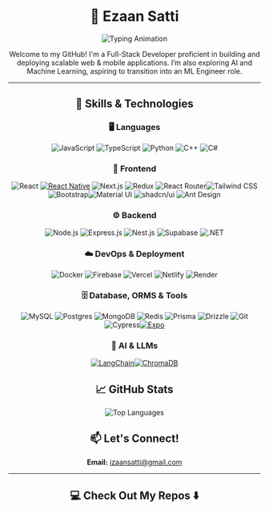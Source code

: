 <div align="center">

# 🌟 Ezaan Satti 
<p align="center">
  <img src="https://readme-typing-svg.demolab.com?font=Fira+Code&duration=3000&pause=1000&width=435&center=true&width=500&lines=Full+Stack+Engineer;Aspiring+ML+Engineer" alt="Typing Animation">
</p>
Welcome to my GitHub! I'm a Full-Stack Developer proficient in building and deploying scalable web & mobile applications. I’m also exploring AI and Machine Learning, aspiring to transition into an ML Engineer role.  

---
## 🚀 Skills & Technologies  

### 🖥️ Languages  
![JavaScript](https://img.shields.io/badge/JavaScript-F7DF1E?logo=javascript&logoColor=000) ![TypeScript](https://img.shields.io/badge/TypeScript-3178C6?logo=typescript&logoColor=fff) ![Python](https://img.shields.io/badge/Python-3776AB?logo=python&logoColor=fff) ![C++](https://img.shields.io/badge/C++-%2300599C.svg?logo=c%2B%2B&logoColor=white) ![C#](https://custom-icon-badges.demolab.com/badge/C%23-%23239120.svg?logo=cshrp&logoColor=white)  

### 🎨 Frontend  
![React](https://img.shields.io/badge/React-20232a?logo=react&logoColor=61DAFB)
[![React Native](https://img.shields.io/badge/React_Native-61DAFB?logo=react&logoColor=000)](#) ![Next.js](https://img.shields.io/badge/Next.js-000?logo=nextdotjs&logoColor=fff) ![Redux](https://img.shields.io/badge/Redux-764ABC?logo=redux&logoColor=fff) ![React Router](https://img.shields.io/badge/React_Router-CA4245?logo=react-router&logoColor=fff)![Tailwind CSS](https://img.shields.io/badge/Tailwind_CSS-38B2AC?logo=tailwind-css&logoColor=fff) ![Bootstrap](https://img.shields.io/badge/Bootstrap-7952B3?logo=bootstrap&logoColor=fff)![Material UI](https://img.shields.io/badge/MUI-007FFF?logo=mui&logoColor=fff) ![shadcn/ui](https://img.shields.io/badge/shadcn%2Fui-000?logo=shadcnui&logoColor=fff) ![Ant Design](https://img.shields.io/badge/Ant_Design-1890FF?logo=antdesign&logoColor=fff)   

### ⚙️ Backend  
![Node.js](https://img.shields.io/badge/Node.js-339933?logo=nodedotjs&logoColor=fff) ![Express.js](https://img.shields.io/badge/Express.js-000?logo=express&logoColor=fff) ![Nest.js](https://img.shields.io/badge/Nest.js-E0234E?logo=nestjs&logoColor=fff) ![Supabase](https://img.shields.io/badge/Supabase-3FCF8E?logo=supabase&logoColor=fff) ![.NET](https://img.shields.io/badge/.NET-512BD4?logo=dotnet&logoColor=fff)  

### ☁️ DevOps & Deployment  
![Docker](https://img.shields.io/badge/Docker-2496ED?logo=docker&logoColor=fff) ![Firebase](https://img.shields.io/badge/Firebase-FFCA28?logo=firebase&logoColor=000) ![Vercel](https://img.shields.io/badge/Vercel-000?logo=vercel&logoColor=fff) ![Netlify](https://img.shields.io/badge/Netlify-00C7B7?logo=netlify&logoColor=fff) ![Render](https://img.shields.io/badge/Render-430098?logo=render&logoColor=fff)  

### 🗄️ Database, ORMS & Tools 
![MySQL](https://img.shields.io/badge/MySQL-4479A1?logo=mysql&logoColor=fff) ![Postgres](https://img.shields.io/badge/PostgreSQL-316192?logo=postgresql&logoColor=fff) ![MongoDB](https://img.shields.io/badge/MongoDB-47A248?logo=mongodb&logoColor=fff) ![Redis](https://img.shields.io/badge/Redis-DD0031?logo=redis&logoColor=fff) ![Prisma](https://img.shields.io/badge/Prisma-2D3748?logo=prisma&logoColor=fff) ![Drizzle](https://img.shields.io/badge/Drizzle-C5F74F?logo=drizzle&logoColor=000) ![Git](https://img.shields.io/badge/Git-F05032?logo=git&logoColor=fff) ![Cypress](https://img.shields.io/badge/Cypress-69D3A7?logo=cypress&logoColor=fff)[![Expo](https://img.shields.io/badge/Expo-000020?logo=expo&logoColor=fff)](#)   
 
### 🧠 AI & LLMs  
[![LangChain](https://img.shields.io/badge/LangChain-1c3c3c?logo=langchain&logoColor=fff)](#)[![ChromaDB](https://img.shields.io/badge/ChromaDB-1E90FF?logo=database&logoColor=fff)](#)  

## 📈 GitHub Stats  

![Top Languages](https://github-readme-stats.vercel.app/api/top-langs/?username=ezaanCodes&layout=compact&theme=radical)

## 📫 Let's Connect!  
 **Email:** [izaansatti@gmail.com](mailto:izaansatti@gmail.com)  


---
</div>
<h2  align="center">💻 Check Out My Repos ⬇️ </h2>

